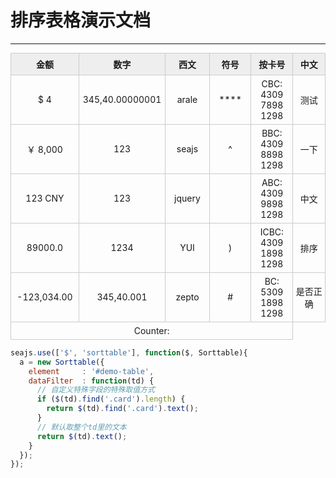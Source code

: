 # 排序表格演示文档

---
<style type="text/css">
  .sort-table{
    font-size: 14px;
  }
  .sort-table td,
  .sort-table th{
    border: 1px solid #ccc;
    width: 140px;
    text-align: center;
    padding: 5px 4px;
  }
  .sort-table th{
    padding: 7px 6px;
    font-weight: bold;
    background-color: #eee;
  }
</style>

<table id='demo-table' class='sort-table'>
  <thead>
    <tr>
      <th>金额</th>
      <th>数字</th>
      <th>西文</th>
      <th>符号</th>
      <th>按卡号</th>
      <th>中文</th>
    </tr>
  </thead>
  <tbody>
    <tr>
      <td>$ 4</td>
      <td>345,40.00000001</td>
      <td>arale</td>
      <td>****</td>
      <td>CBC: <span class='card'>4309 7898 1298</span></td>
      <td>测试</td>
    </tr>
    <tr>
      <td>￥ 8,000</td>
      <td>123</td>
      <td>seajs</td>
      <td>^</td>
      <td>BBC: <span class='card'>4309 8898 1298</span></td>
      <td>一下</td>
    </tr>
    <tr>
      <td>123 CNY</td>
      <td>123</td>
      <td>jquery</td>
      <td></td>
      <td>ABC: <span class='card'>4309 9898 1298</span></td>
      <td>中文</td>
    </tr>
    <tr>
      <td>89000.0</td>
      <td>1234</td>
      <td>YUI</td>
      <td>)</td>
      <td>ICBC: <span class='card'>4309 1898 1298</span></td>
      <td>排序</td>
    </tr>
    <tr>
      <td>-123,034.00</td>
      <td>345,40.001</td>
      <td>zepto</td>
      <td>#</td>
      <td>BC: <span class='card'>5309 1898 1298</span></td>
      <td>是否正确</td>
    </tr>
  </tbody>
 <tfoot>
    <tr>
      <td colspan='5'>Counter: </td>
    </tr>
  </tfoot>
</table>

````javascript
seajs.use(['$', 'sorttable'], function($, Sorttable){
  a = new Sorttable({
    element     : '#demo-table',
    dataFilter  : function(td) {
      // 自定义特殊字段的特殊取值方式
      if ($(td).find('.card').length) {
        return $(td).find('.card').text();
      }
      // 默认取整个td里的文本
      return $(td).text();
    }
  });
});
````
